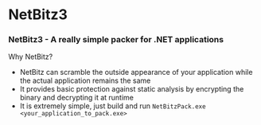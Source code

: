 # NetBitz3
### NetBitz3 - A really simple packer for .NET applications

Why NetBitz?
- NetBitz can scramble the outside appearance of your application while the actual application remains the same
- It provides basic protection against static analysis by encrypting the binary and decrypting it at runtime
- It is extremely simple, just build and run `NetBitzPack.exe <your_application_to_pack.exe>`
